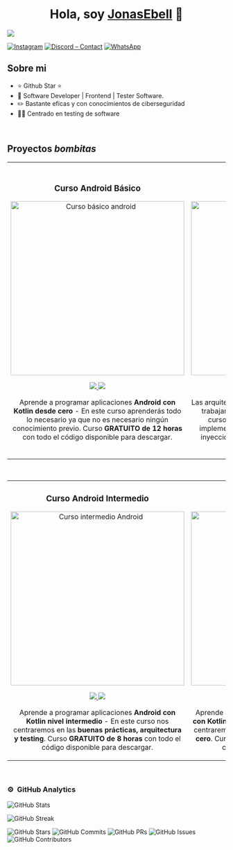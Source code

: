 <div align="center">
<h1 align="center">Hola, soy <a href="https://www.instagram.com/itz.jona_s/">JonasEbell</a> 👋</h1>
</div>
<img src="https://i.imgur.com/weNbhGZ.png">

[![Instagram](https://img.shields.io/badge/Instagram-E4405F?style=for-the-badge&logo=instagram&logoColor=white)](https://www.instagram.com/itz.jona_s/)
[![Discord – Contact](https://img.shields.io/badge/Discord-Contact-5865F2?style=for-the-badge&logo=discord&logoColor=white)](https://discordapp.com/users/1037172855701520466)
[![WhatsApp](https://img.shields.io/badge/WhatsApp-25D366?style=for-the-badge&logo=whatsapp&logoColor=white)](https://wa.me/18092817545)



## Sobre mi

- ⭐ Github Star ⭐ 
- 📲 Software Developer | Frontend | Tester Software.
- ✏️ Bastante eficas y con conocimientos de ciberseguridad
- 🧑‍🏫 Centrado en testing de software
<br>

## Proyectos *bombitas*
<table>
<tr>
<td width="50%">
<h3 align="center">Curso Android Básico</h3>
<div align="center">
<a href="https://github.com/ArisGuimera/Android-Expert" target="_blank"><img src="https://i.imgur.com/Jji0CIE.jpg" width="400" alt="Curso básico android"></a>
<p>
<a href="https://github.com/ArisGuimera/Android-Expert" target="_blank">
<img src="https://img.shields.io/badge/CÓDIGO-ff9?style=for-the-badge&logo=github&logoColor=black">
</a>
<a href="https://youtu.be/vJapzH_46a8" target="_blank">
<img src="https://img.shields.io/badge/-Youtube-green?style=for-the-badge&color=fbfc40">
</a>
</p>
<p>Aprende a programar aplicaciones <strong>Android con Kotlin desde cero</strong> - En este curso aprenderás todo lo necesario ya que no es necesario ningún conocimiento previo. Curso <strong>GRATUITO de 12 horas</strong> con todo el código disponible para descargar.</p>
</div>
                                                                                      
</td>

<td width="50%">
               <br>
<h3 align="center">Arquitectura MVVM</h3>
<div align="center">                                       
<a href="https://github.com/ArisGuimera/SimpleAndroidMVVM" target="_blank"><img src="https://i.imgur.com/7uCBigG.jpg" width="400" alt="Curso arquitectura MVVM"></a>
<br>
<p>
<a href="https://github.com/ArisGuimera/SimpleAndroidMVVM" target="_blank">
<img src="https://img.shields.io/badge/C%C3%93DIGO-80ffaa?style=for-the-badge&logo=github&logoColor=black">
</a>
<a href="https://youtu.be/hhhSMXi0R3E" target="_blank">
<img src="https://img.shields.io/badge/-Youtube-green?style=for-the-badge&color=3fFD7f">
</a>
</p>
</p>Las arquitecturas son <strong>IMPRESCINDIBLES</strong> para poder trabajar como desarrollador/a Android. En este curso, divido por ramas irás aprendiendo a implementar una arquitectura real y robusta con inyección de dependencias, clean architecture, testing y mucho más.</p>
</div>                                                             
</table>                                                                                 
</div>
<br>

<table>
<tr>
<td width="50%">
<h3 align="center">Curso Android Intermedio</h3>
<div align="center">
<a href="https://github.com/ArisGuimera/Android-Expert-Intermedio" target="_blank"><img src="https://i.imgur.com/V48W0sU.jpg" width="400" alt="Curso intermedio Android"></a>
<p>
<a href="https://github.com/ArisGuimera/Android-Expert-Intermedio" target="_blank">
<img src="https://img.shields.io/badge/CÓDIGO-ff9?style=for-the-badge&logo=github&logoColor=black">
</a>
<a href="https://youtu.be/UaR7GSNACsM" target="_blank">
<img src="https://img.shields.io/badge/-Youtube-green?style=for-the-badge&color=fbfc40">
</a>
</p>
<p>Aprende a programar aplicaciones <strong>Android con Kotlin nivel intermedio</strong> - En este curso nos centraremos en las <strong>buenas prácticas, arquitectura y testing</strong>. Curso <strong>GRATUITO de 8 horas</strong> con todo el código disponible para descargar.</p>
</div>
                                                                                      
</td>       

<td width="50%">
<h3 align="center">Curso Kotlin Multiplatform</h3>
<div align="center">
<a href="https://github.com/ArisGuimera/Curso-Kotlin-Multiplatform" target="_blank"><img src="https://i.imgur.com/nDDp1Ra.jpg" width="400" alt="Curso Kotlin Multiplatform"></a>
<p>
<a href="https://github.com/ArisGuimera/Curso-Kotlin-Multiplatform" target="_blank">
<img src="https://img.shields.io/badge/C%C3%93DIGO-cfaae0?style=for-the-badge&logo=github&logoColor=black">
</a>
<a href="https://youtube.com/playlist?list=PL8ie04dqq7_NUvBcMMosVRAbqZDWmRzX3&si=FdS-Z07ZFAUjDHAE" target="_blank">
<img src="https://img.shields.io/badge/-Youtube-green?style=for-the-badge&color=ff00f4">
</a>
</p>
<p>Aprende a programar aplicaciones <strong>multiplataform con Kotlin y Jetpack Compose</strong> - En este curso nos centraremos en dominar Kotlin Multiplatform <strong>desde cero</strong>. Curso <strong>GRATUITO</strong> (en desarrollo) con todo el código disponible para descargar.</p>
</div>
                                                                                      
</td>  
</table>                                                                                 
</div>
<br>

### ⚙️ &nbsp;GitHub Analytics

![GitHub Stats](https://github-readme-stats.vercel.app/api?username=JonasEbell&show_icons=true&count_private=true&hide_title=false&include_all_commits=true)

![GitHub Streak](https://github-readme-streak-stats.herokuapp.com/?user=JonasEbell)

![GitHub Stars](https://img.shields.io/github/stars/JonasEbell?style=social)
![GitHub Commits](https://badgen.net/github/commits/JonasEbell/README)
![GitHub PRs](https://badgen.net/github/prs/JonasEbell/README)
![GitHub Issues](https://badgen.net/github/issues/JonasEbell/README)
![GitHub Contributors](https://badgen.net/github/contributors/JonasEbell/README)




